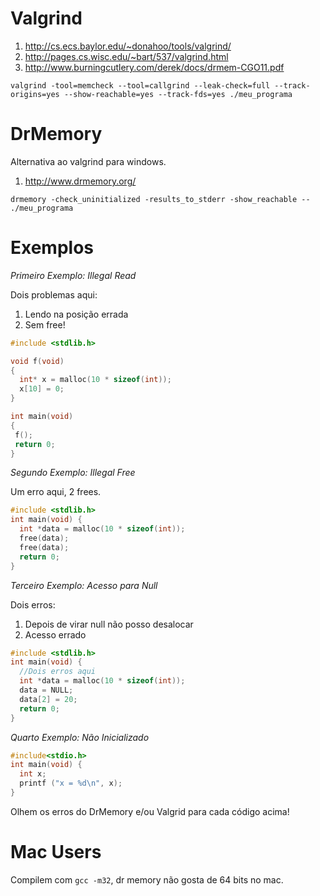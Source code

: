Valgrind
========

  1. http://cs.ecs.baylor.edu/~donahoo/tools/valgrind/
  1. http://pages.cs.wisc.edu/~bart/537/valgrind.html
  1. http://www.burningcutlery.com/derek/docs/drmem-CGO11.pdf

```
valgrind -tool=memcheck --tool=callgrind --leak-check=full --track-origins=yes --show-reachable=yes --track-fds=yes ./meu_programa
```

DrMemory
========

Alternativa ao valgrind para windows.

  1. http://www.drmemory.org/

```
drmemory -check_uninitialized -results_to_stderr -show_reachable -- ./meu_programa
```

Exemplos
========

*Primeiro Exemplo: Illegal Read*

Dois problemas aqui:

  1. Lendo na posição errada
  2. Sem free!

```c
#include <stdlib.h>

void f(void)
{
  int* x = malloc(10 * sizeof(int));
  x[10] = 0;        
}                

int main(void)
{
 f();
 return 0;
}
```

*Segundo Exemplo: Illegal Free*

Um erro aqui, 2 frees.

```c
#include <stdlib.h>
int main(void) {
  int *data = malloc(10 * sizeof(int));
  free(data);
  free(data);
  return 0;
}
```

*Terceiro Exemplo: Acesso para Null*

Dois erros:
   1. Depois de virar null não posso desalocar
   2. Acesso errado

```c
#include <stdlib.h>
int main(void) {
  //Dois erros aqui
  int *data = malloc(10 * sizeof(int));
  data = NULL;
  data[2] = 20;
  return 0;
}
```

*Quarto Exemplo: Não Inicializado*

```c
#include<stdio.h>
int main(void) {
  int x;
  printf ("x = %d\n", x);
}
```

Olhem os erros do DrMemory e/ou Valgrid para cada código acima!

Mac Users
=========

Compilem com `gcc -m32`, dr memory não gosta de 64 bits no mac.
